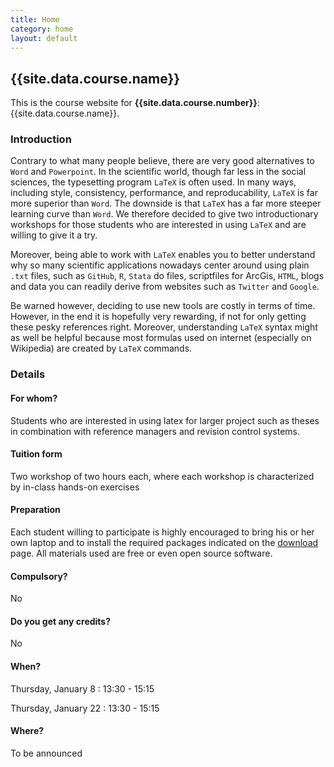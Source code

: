 ```yaml
---
title: Home
category: home
layout: default
---
```


## {{site.data.course.name}}

This is the course website for **{{site.data.course.number}}**:
{{site.data.course.name}}.

### Introduction

Contrary to what many people believe, there are very good alternatives to `Word` and `Powerpoint`. In the scientific world, though far less in the social sciences, the typesetting program `LaTeX` is often used. In many ways, including style, consistency, performance, and reproducability, `LaTeX` is far more superior than `Word`. The downside is that `LaTeX` has a far more steeper learning curve than `Word`. We therefore decided to give two introductionary workshops for those students who are interested in using `LaTeX` and are willing to give it a try. 

Moreover, being able to work with `LaTeX` enables you to better understand why so many scientific applications nowadays center around using plain `.txt` files, such as `GitHub`, `R`, `Stata` do files, scriptfiles for ArcGis, `HTML`, blogs and data you can readily derive from websites such as `Twitter` and `Google`. 

Be warned however, deciding to use new tools are costly in terms of time. However, in the end it is hopefully very rewarding, if not for only getting these pesky references right. Moreover, understanding `LaTeX` syntax might as well be helpful because most formulas used on internet (especially on Wikipedia) are created by `LaTeX` commands.

### Details

#### For whom?

Students who are interested in using latex for larger project such as theses in combination with reference managers and revision control systems.

#### Tuition form

Two workshop of two hours each, where each workshop is characterized by in-class hands-on exercises

#### Preparation

Each student willing to participate is highly encouraged to bring his or her own laptop and to install the required packages indicated on the [download](./download) page. All materials used are free or even open source software.

#### Compulsory?

No

#### Do you get any credits?

No

#### When?

Thursday, January 8 :  13:30 - 15:15

Thursday, January 22 : 13:30 - 15:15

#### Where?

To be announced


